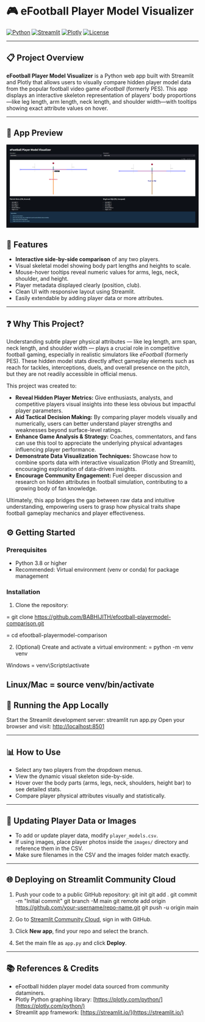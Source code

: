 # 🎮 eFootball Player Model Visualizer

[![Python](https://img.shields.io/badge/python-3.11-blue?logo=python&logoColor=white)](https://www.python.org/)
[![Streamlit](https://img.shields.io/badge/streamlit-v1.47.1-orange?logo=streamlit&logoColor=white)](https://streamlit.io/)
[![Plotly](https://img.shields.io/badge/plotly-v5.13.1-blueviolet?logo=plotly&logoColor=white)](https://plotly.com/python/)
[![License](https://img.shields.io/github/license/BABHIJITH/efootball-playermodel-comparison)](LICENSE)

---

## 📋 Project Overview

**eFootball Player Model Visualizer** is a Python web app built with Streamlit and Plotly that allows users to visually compare hidden player model data from the popular football video game *eFootball* (formerly PES). This app displays an interactive skeleton representation of players’ body proportions—like leg length, arm length, neck length, and shoulder width—with tooltips showing exact attribute values on hover.

---
## 🎨 App Preview

![eFootball Player Model Visualizer Output](images/efootball-playermodel-comparison-output.png)

## 🚀 Features

- **Interactive side-by-side comparison** of any two players.
- Visual skeletal model showing body part lengths and heights to scale.
- Mouse-hover tooltips reveal numeric values for arms, legs, neck, shoulder, and height.
- Player metadata displayed clearly (position, club).
- Clean UI with responsive layout using Streamlit.
- Easily extendable by adding player data or more attributes.
---

## ❓ Why This Project?

Understanding subtle player physical attributes — like leg length, arm span, neck length, and shoulder width — plays a crucial role in competitive football gaming, especially in realistic simulators like *eFootball* (formerly PES). These hidden model stats directly affect gameplay elements such as reach for tackles, interceptions, duels, and overall presence on the pitch, but they are not readily accessible in official menus.

This project was created to:

- **Reveal Hidden Player Metrics:** Give enthusiasts, analysts, and competitive players visual insights into these less obvious but impactful player parameters.
- **Aid Tactical Decision Making:** By comparing player models visually and numerically, users can better understand player strengths and weaknesses beyond surface-level ratings.
- **Enhance Game Analysis & Strategy:** Coaches, commentators, and fans can use this tool to appreciate the underlying physical advantages influencing player performance.
- **Demonstrate Data Visualization Techniques:** Showcase how to combine sports data with interactive visualization (Plotly and Streamlit), encouraging exploration of data-driven insights.
- **Encourage Community Engagement:** Fuel deeper discussion and research on hidden attributes in football simulation, contributing to a growing body of fan knowledge.

Ultimately, this app bridges the gap between raw data and intuitive understanding, empowering users to grasp how physical traits shape football gameplay mechanics and player effectiveness.

## ⚙️ Getting Started

### Prerequisites

- Python 3.8 or higher
- Recommended: Virtual environment (venv or conda) for package management

### Installation

1. Clone the repository:

= git clone https://github.com/BABHIJITH/efootball-playermodel-comparison.git

  = cd efootball-playermodel-comparison

2. (Optional) Create and activate a virtual environment:
= python -m venv venv

  Windows
   = venv\Scripts\activate

  Linux/Mac
   = source venv/bin/activate
---

## 🏃 Running the App Locally

Start the Streamlit development server:
streamlit run app.py
Open your browser and visit: [http://localhost:8501](http://localhost:8501)

---

## 📊 How to Use

- Select any two players from the dropdown menus.
- View the dynamic visual skeleton side-by-side.
- Hover over the body parts (arms, legs, neck, shoulders, height bar) to see detailed stats.
- Compare player physical attributes visually and statistically.

---

## 🔄 Updating Player Data or Images

- To add or update player data, modify `player_models.csv`.
- If using images, place player photos inside the `images/` directory and reference them in the CSV.
- Make sure filenames in the CSV and the images folder match exactly.

---

## 🌐 Deploying on Streamlit Community Cloud

1. Push your code to a public GitHub repository:
git init
git add .
git commit -m "Initial commit"
git branch -M main
git remote add origin https://github.com/your-username/repo-name.git
git push -u origin main
2. Go to [Streamlit Community Cloud](https://share.streamlit.io/), sign in with GitHub.

3. Click **New app**, find your repo and select the branch.

4. Set the main file as `app.py` and click **Deploy**.

---

## 📚 References & Credits

- eFootball hidden player model data sourced from community dataminers.
- Plotly Python graphing library: [https://plotly.com/python/](https://plotly.com/python/)
- Streamlit app framework: [https://streamlit.io/](https://streamlit.io/)

